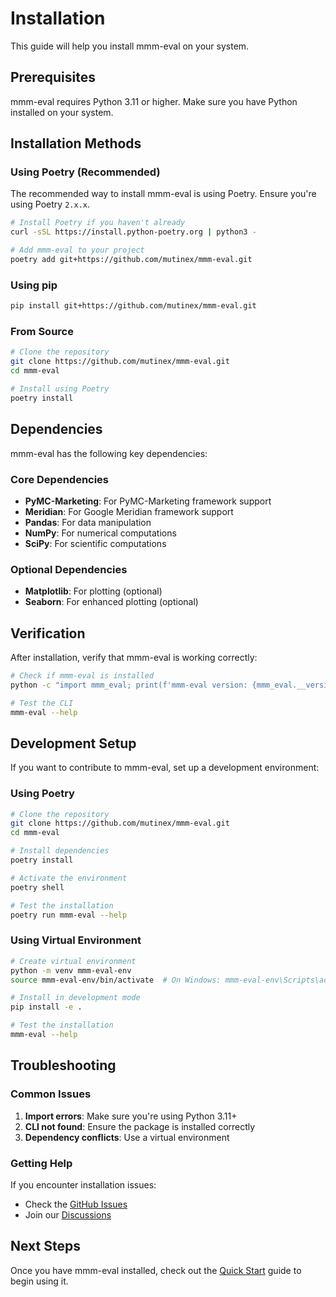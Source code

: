 # Installation

This guide will help you install mmm-eval on your system.

## Prerequisites

mmm-eval requires Python 3.11 or higher. Make sure you have Python installed on your system.

## Installation Methods

### Using Poetry (Recommended)

The recommended way to install mmm-eval is using Poetry. Ensure you're using Poetry
`2.x.x`.

```bash
# Install Poetry if you haven't already
curl -sSL https://install.python-poetry.org | python3 -

# Add mmm-eval to your project
poetry add git+https://github.com/mutinex/mmm-eval.git
```

### Using pip

```bash
pip install git+https://github.com/mutinex/mmm-eval.git
```

### From Source

```bash
# Clone the repository
git clone https://github.com/mutinex/mmm-eval.git
cd mmm-eval

# Install using Poetry
poetry install
```

## Dependencies

mmm-eval has the following key dependencies:

### Core Dependencies
- **PyMC-Marketing**: For PyMC-Marketing framework support
- **Meridian**: For Google Meridian framework support
- **Pandas**: For data manipulation
- **NumPy**: For numerical computations
- **SciPy**: For scientific computations

### Optional Dependencies
- **Matplotlib**: For plotting (optional)
- **Seaborn**: For enhanced plotting (optional)

## Verification

After installation, verify that mmm-eval is working correctly:

```bash
# Check if mmm-eval is installed
python -c "import mmm_eval; print(f'mmm-eval version: {mmm_eval.__version__}')"

# Test the CLI
mmm-eval --help
```

## Development Setup

If you want to contribute to mmm-eval, set up a development environment:

### Using Poetry

```bash
# Clone the repository
git clone https://github.com/mutinex/mmm-eval.git
cd mmm-eval

# Install dependencies
poetry install

# Activate the environment
poetry shell

# Test the installation
poetry run mmm-eval --help
```

### Using Virtual Environment

```bash
# Create virtual environment
python -m venv mmm-eval-env
source mmm-eval-env/bin/activate  # On Windows: mmm-eval-env\Scripts\activate

# Install in development mode
pip install -e .

# Test the installation
mmm-eval --help
```

## Troubleshooting

### Common Issues

1. **Import errors**: Make sure you're using Python 3.11+
2. **CLI not found**: Ensure the package is installed correctly
3. **Dependency conflicts**: Use a virtual environment

### Getting Help

If you encounter installation issues:

- Check the [GitHub Issues](https://github.com/mutinex/mmm-eval/issues)
- Join our [Discussions](https://github.com/mutinex/mmm-eval/discussions)

## Next Steps

Once you have mmm-eval installed, check out the [Quick Start](quick-start.md) guide to begin using it. 